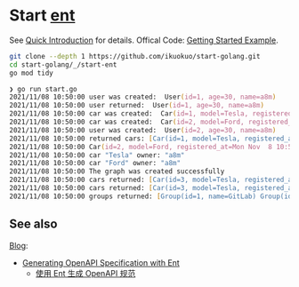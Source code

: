 # Start [ent][]

[ent]: https://github.com/ent/ent

See [Quick Introduction](https://entgo.io/docs/getting-started/) for details. Offical Code: [Getting Started Example](https://github.com/ent/ent/tree/master/examples/start).

<!--
cd start-golang/_/start-ent
go mod init github.com/ikuokuo/start-golang/_/start-ent
go get -u entgo.io/ent/cmd/ent
go get -u github.com/mattn/go-sqlite3

go mod edit -replace github.com/ikuokuo/start-golang/_/start-ent/ent=./ent
-->

```zsh
git clone --depth 1 https://github.com/ikuokuo/start-golang.git
cd start-golang/_/start-ent
go mod tidy
```

```zsh
❯ go run start.go
2021/11/08 10:50:00 user was created:  User(id=1, age=30, name=a8m)
2021/11/08 10:50:00 user returned:  User(id=1, age=30, name=a8m)
2021/11/08 10:50:00 car was created:  Car(id=1, model=Tesla, registered_at=Mon Nov  8 10:50:00 2021)
2021/11/08 10:50:00 car was created:  Car(id=2, model=Ford, registered_at=Mon Nov  8 10:50:00 2021)
2021/11/08 10:50:00 user was created:  User(id=2, age=30, name=a8m)
2021/11/08 10:50:00 returned cars: [Car(id=1, model=Tesla, registered_at=Mon Nov  8 10:50:00 2021) Car(id=2, model=Ford, registered_at=Mon Nov  8 10:50:00 2021)]
2021/11/08 10:50:00 Car(id=2, model=Ford, registered_at=Mon Nov  8 10:50:00 2021)
2021/11/08 10:50:00 car "Tesla" owner: "a8m"
2021/11/08 10:50:00 car "Ford" owner: "a8m"
2021/11/08 10:50:00 The graph was created successfully
2021/11/08 10:50:00 cars returned: [Car(id=3, model=Tesla, registered_at=Mon Nov  8 10:50:00 2021) Car(id=4, model=Mazda, registered_at=Mon Nov  8 10:50:00 2021)]
2021/11/08 10:50:00 cars returned: [Car(id=3, model=Tesla, registered_at=Mon Nov  8 10:50:00 2021) Car(id=5, model=Ford, registered_at=Mon Nov  8 10:50:00 2021)]
2021/11/08 10:50:00 groups returned: [Group(id=1, name=GitLab) Group(id=2, name=GitHub)]
```

## See also

[Blog](https://entgo.io/blog/):

- [Generating OpenAPI Specification with Ent](https://entgo.io/blog/2021/09/10/openapi-generator)
  - [使用 Ent 生成 OpenAPI 规范](https://entgo.io/zh/blog/2021/09/10/openapi-generator)
